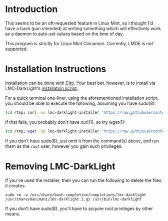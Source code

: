 # Introduction

This seems to be an oft-requested feature in Linux Mint, so I thought I'd have a bash (pun intended) at writing something which will effectively work as a daemon to auto-set values based on the time of day.

This program is strictly for Linux Mint Cinnamon. Currently, LMDE is _not_ supported.

# Installation Instructions

Installation can be done with [Cito](https://github.com/terminalforlife/Extra/blob/master/source/cito). Your best bet, however, is to install via LMC-DarkLight's [installation script](https://github.com/terminalforlife/Extra/blob/master/source/lmc-darklight/lmc-darklight-installer).

For a quick terminal one-liner, using the aforementioned installation script, you should be able to execute the following, assuming you have sudo(8):

```sh
(cd /tmp; curl -so lmc-darklight-installer 'https://raw.githubusercontent.com/terminalforlife/Extra/master/source/lmc-darklight/lmc-darklight-installer' && sudo \sh lmc-darklight-installer; rm lmc-darklight-installer)
```

If that fails, you probably don't have curl(1), so try wget(1):

```sh
(cd /tmp; wget -qO lmc-darklight-installer 'https://raw.githubusercontent.com/terminalforlife/Extra/master/source/lmc-darklight/lmc-darklight-installer' && sudo \sh lmc-darklight-installer; rm lmc-darklight-installer)
```

If you don't have sudo(8), just omit it from the command(s) above, and run them as the `root` user, however you gain such privileges.

# Removing LMC-DarkLight

If you've used the installer, then you can run the following to delete the files it creates:

```
sudo rm -v /usr/share/bash-completion/completions/lmc-darklight /usr/share/man/man1/lmc-darklight.1.gz /usr/bin/lmc-darklight
```

If you don't have sudo(8), you'll have to acquire root privileges by other means.
